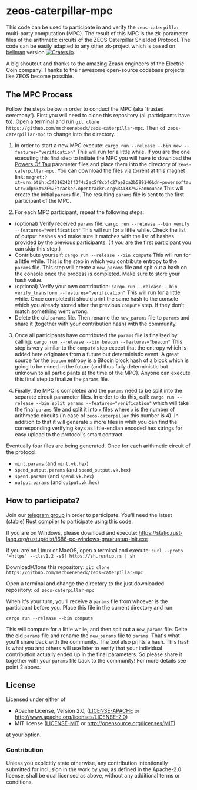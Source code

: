 # zeos-caterpillar-mpc

This code can be used to participate in and verify the `zeos-caterpillar` multi-party computation (MPC). The result of this MPC is the zk-parameter files of the arithmetic circuits of the ZEOS Caterpillar Shielded Protocol. The code can be easily adapted to any other zk-project which is based on [bellman](https://github.com/zkcrypto/bellman) version [![Crates.io](https://img.shields.io/crates/v/bellman.svg)](https://crates.io/crates/bellman). 

A big shoutout and thanks to the amazing Zcash engineers of the Electric Coin company! Thanks to their awesome open-source codebase projects like ZEOS become possible.

## The MPC Process

Follow the steps below in order to conduct the MPC (aka 'trusted ceremony'). First you will need to clone this repository (all participants have to). Open a terminal and run `git clone https://github.com/mschoenebeck/zeos-caterpillar-mpc`. Then `cd zeos-caterpillar-mpc` to change into the directory.

1) In order to start a new MPC execute: `cargo run --release --bin new --features="verification"` This will run for a little while. If you are the one executing this first step to initiate the MPC you will have to download the [Powers Of Tau](https://zfnd.org/announcing-the-worlds-largest-multi-party-computation-ceremony/) parameter files and place them into the directory of `zeos-caterpillar-mpc`. You can download the files via torrent at this magnet link: `magnet:?xt=urn:btih:c3f316242ff3f4c2ec5f8cbfc27ae2ca2b599146&dn=powersoftau&tr=udp%3A%2F%2Ftracker.opentrackr.org%3A1337%2Fannounce` This will create the initial `params` file. The resulting `params` file is sent to the first participant of the MPC.

2) For each MPC participant, repeat the following steps:
  - (optional) Verify received `params` file: `cargo run --release --bin verify --features="verification"` This will run for a little while. Check the list of output hashes and make sure it matches with the list of hashes provided by the previous participants. (If you are the first participant you can skip this step.)
  - Contribute yourself: `cargo run --release --bin compute` This will run for a little while. This is the step in which you contribute entropy to the `params` file. This step will create a `new_params` file and spit out a hash on the console once the process is completed. Make sure to store your hash value.
  - (optional) Verify your own contribution: `cargo run --release --bin verify_transform --features="verification"` This will run for a little while. Once completed it should print the same hash to the console which you already stored after the previous `compute` step. If they don't match something went wrong.
  - Delete the old `params` file. Then rename the `new_params` file to `params` and share it (together with your contribution hash) with the community.

3) Once all participants have contributed the `params` file is finalized by calling: `cargo run --release --bin beacon --features="beacon"` This step is very similar to the `compute` step except that the entropy which is added here originates from a future but deterministic event. A great source for the `beacon` entropy is a Bitcoin block hash of a block which is going to be mined in the future (and thus fully deterministic but unknown to all participants at the time of the MPC). Anyone can execute this final step to finalize the `params` file.

4) Finally, the MPC is completed and the `params` need to be split into the separate circuit parameter files. In order to do this, call: `cargo run --release --bin split_params --features="verification"` which will take the final `params` file and split it into `x` files where `x` is the number of arithmetic circuits (in case of `zeos-caterpillar` this number is 4). In addition to that it will generate `x` more files in whih you can find the corresponding verifying keys as little-endian encoded hex strings for easy upload to the protocol's smart contract.

Eventually four files are being generated. Once for each arithmetic circuit of the protocol:
- `mint.params` (and `mint.vk.hex`)
- `spend_output.params` (and `spend_output.vk.hex`)
- `spend.params` (and `spend.vk.hex`)
- `output.params` (and `output.vk.hex`)

## How to participate?

Join our [telegram group](https://t.me/ZeosOfficial) in order to participate. You'll need the latest (stable) [Rust compiler](https://www.rust-lang.org/) to participate using this code.

If you are on Windows, please download and execute: https://static.rust-lang.org/rustup/dist/i686-pc-windows-gnu/rustup-init.exe

If you are on Linux or MacOS, open a terminal and execute: `curl --proto '=https' --tlsv1.2 -sSf https://sh.rustup.rs | sh`

Download/Clone this repository: `git clone https://github.com/mschoenebeck/zeos-caterpillar-mpc`

Open a terminal and change the directory to the just downloaded repository: `cd zeos-caterpillar-mpc`

When it's your turn, you'll receive a `params` file from whoever is the participant before you. Place this file in the current directory and run:

```
cargo run --release --bin compute
```

This will compute for a little while, and then spit out a `new_params` file. Delte the old `params` file and rename the `new_params` file to `params`. That's what you'll share back with the community. The tool also prints a hash. This hash is what you and others will use later to verify that your individual contribution actually ended up in the final parameters. So please share it together with your `params` file back to the community! For more details see point 2 above.

## License

Licensed under either of

 * Apache License, Version 2.0, ([LICENSE-APACHE](LICENSE-APACHE) or http://www.apache.org/licenses/LICENSE-2.0)
 * MIT license ([LICENSE-MIT](LICENSE-MIT) or http://opensource.org/licenses/MIT)

at your option.

### Contribution

Unless you explicitly state otherwise, any contribution intentionally
submitted for inclusion in the work by you, as defined in the Apache-2.0
license, shall be dual licensed as above, without any additional terms or
conditions.

